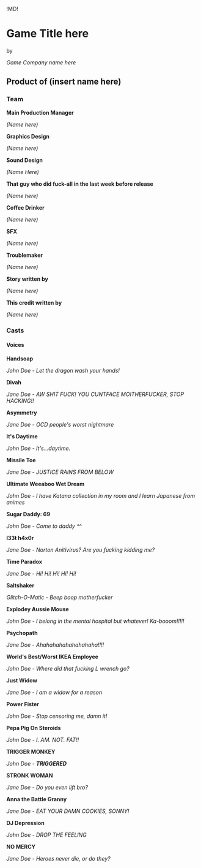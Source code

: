 !MD!
# Game Title here
by 

*Game Company name here*



## Product of (insert name here)

### Team

**Main Production Manager**

*(Name here)*


**Graphics Design**

*(Name here)*


**Sound Design**

*(Name Here)*


**That guy who did fuck-all in the last week before release**

*(Name here)*


**Coffee Drinker**

*(Name here)*


**SFX**

*(Name here)*


**Troublemaker**

*(Name here)*


**Story written by**

*(Name here)*


**This credit written by**

*(Name here)*


### Casts

#### Voices

**Handsoap**

*John Doe*
*- Let the dragon wash your hands!*


**Divah**

*Jane Doe*
*- AW SHIT FUCK! YOU CUNTFACE MOITHERFUCKER, STOP HACKING!!*


**Asymmetry**

*Jane Doe*
*- OCD people's worst nightmare*


**It's Daytime**

*John Doe*
*- It's...daytime.*


**Missile Toe**

*Jane Doe*
*- JUSTICE RAINS FROM BELOW*


**Ultimate Weeaboo Wet Dream**

*John Doe*
*- I have Katana collection in my room and I learn Japanese from animes*


**Sugar Daddy: 69**

*John Doe*
*- Come to daddy ^^*

**l33t h4x0r**

*Jane Doe*
*- Norton Anitivirus? Are you fucking kidding me?*

**Time Paradox**

*Jane Doe*
*- Hi! Hi! Hi! Hi! Hi!*


**Saltshaker**

*Glitch-O-Matic*
*- Beep boop motherfucker*


**Explodey Aussie Mouse**

*John Doe*
*- I belong in the mental hospital but whatever! Ka-booom!!!!!*


**Psychopath**

*Jane Doe*
*- Ahahahahahahahahaha!!!!*


**World's Best/Worst IKEA Employee**

*John Doe*
*- Where did that fucking L wrench go?*


**Just Widow**

*Jane Doe*
*- I am a widow for a reason*


**Power Fister**

*John Doe*
*- Stop censoring me, damn it!*


**Pepa Pig On Steroids**

*John Doe*
*- I. AM. NOT. FAT!!*


**TRIGGER MONKEY**

*John Doe*
*- __TRIGGERED__*


**STRONK WOMAN**

*Jane Doe*
*- Do you even lift bro?*


**Anna the Battle Granny**

*Jane Doe*
*- EAT YOUR DAMN COOKIES, SONNY!*


**DJ Depression**

*John Doe*
*- DROP THE FEELING*


**NO MERCY**

*Jane Doe*
*- Heroes never die, or do they?*


